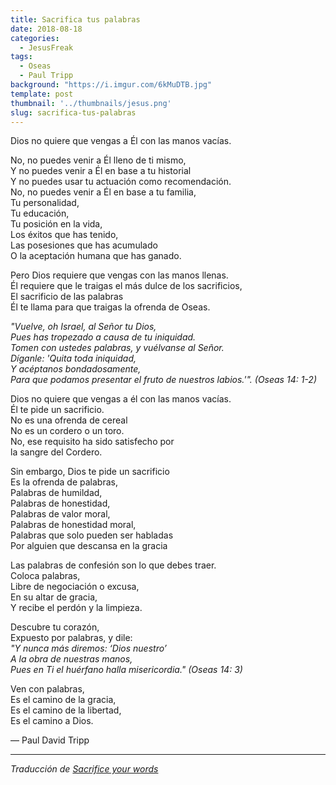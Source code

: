 ```yaml
---
title: Sacrifica tus palabras
date: 2018-08-18
categories: 
  - JesusFreak
tags: 
  - Oseas
  - Paul Tripp
background: "https://i.imgur.com/6kMuDTB.jpg"
template: post
thumbnail: '../thumbnails/jesus.png'
slug: sacrifica-tus-palabras
---
```


Dios no quiere que vengas a Él con las manos vacías.

No, no puedes venir a Él lleno de ti mismo,<br>
Y no puedes venir a Él en base a tu historial<br>
Y no puedes usar tu actuación como recomendación.<br>
No, no puedes venir a Él en base a tu familia,<br>
Tu personalidad,<br>
Tu educación,<br>
Tu posición en la vida,<br>
Los éxitos que has tenido,<br>
Las posesiones que has acumulado<br>
O la aceptación humana que has ganado.

Pero Dios requiere que vengas con las manos llenas.<br>
Él requiere que le traigas el más dulce de los sacrificios,<br>
El sacrificio de las palabras<br>
Él te llama para que traigas la ofrenda de Oseas.

_"Vuelve, oh Israel, al Señor tu Dios,_<br>
_Pues has tropezado a causa de tu iniquidad._<br>
_Tomen con ustedes palabras, y vuélvanse al Señor._<br>
_Díganle: 'Quita toda iniquidad,_<br>
_Y acéptanos bondadosamente,_<br>
_Para que podamos presentar el fruto de nuestros labios.'". (Oseas 14: 1-2)_

Dios no quiere que vengas a él con las manos vacías.<br>
Él te pide un sacrificio.<br>
No es una ofrenda de cereal<br>
No es un cordero o un toro.<br>
No, ese requisito ha sido satisfecho por<br>
la sangre del Cordero.

Sin embargo, Dios te pide un sacrificio<br>
Es la ofrenda de palabras,<br>
Palabras de humildad,<br>
Palabras de honestidad,<br>
Palabras de valor moral,<br>
Palabras de honestidad moral,<br>
Palabras que solo pueden ser habladas<br>
Por alguien que descansa en la gracia

Las palabras de confesión son lo que debes traer.<br>
Coloca palabras,<br>
Libre de negociación o excusa,<br>
En su altar de gracia,<br>
Y recibe el perdón y la limpieza.

Descubre tu corazón,<br>
Expuesto por palabras, y dile:<br>
_"Y nunca más diremos: ‘Dios nuestro’_<br>
_A la obra de nuestras manos,_<br>
_Pues en Ti el huérfano halla misericordia." (Oseas 14: 3)_

Ven con palabras,<br>
Es el camino de la gracia,<br>
Es el camino de la libertad,<br>
Es el camino a Dios.

— Paul David Tripp

---

_Traducción de [Sacrifice your words](https://www.paultripp.com/wednesdays-word/posts/sacrifice-your-words)_

